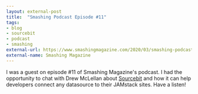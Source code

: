 ```yaml
---
layout: external-post
title:  "Smashing Podcast Episode #11"
tags:
- blog
- sourcebit
- podcast
- smashing
external-url: https://www.smashingmagazine.com/2020/03/smashing-podcast-episode-11/
external-name: Smashing Magazine
---
```

I was a guest on episode #11 of Smashing Magazine's podcast. I had the opportunity to chat with Drew McLellan about [Sourcebit](https://github.com/stackbithq/sourcebit) and how it can help developers connect any datasource to their JAMstack sites. Have a listen!<!--more-->